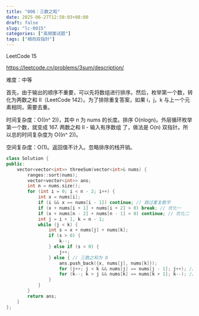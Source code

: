 ```yaml
---
title: "006：三数之和"
date: 2025-06-27T12:50:03+08:00
draft: false
slug: "lc-0015"
categories: ["高频面试题"]
tags: ["相向双指针"]
---
```


LeetCode 15

https://leetcode.cn/problems/3sum/description/

难度：中等

首先，由于输出的顺序不重要，可以先将数组进行排序。然后，枚举第一个数，转化为两数之和 II（LeetCode 142）。为了排除重复答案，如果 i，j，k 与上一个元素相同，需要去重。

时间复杂度：O(\(n^ 2\))，其中 n 为 nums 的长度。排序 O(nlogn)。外层循环枚举第一个数，就变成 167. 两数之和 II - 输入有序数组 了，做法是 O(n) 双指针。所以总的时间复杂度为 O(\(n^ 2\))。

空间复杂度：O(1)。返回值不计入。忽略排序的栈开销。

<!--more-->

```cpp
class Solution {
public:
    vector<vector<int>> threeSum(vector<int>& nums) {
        ranges::sort(nums);
        vector<vector<int>> ans;
        int n = nums.size();
        for (int i = 0; i < n - 2; i++) {
            int x = nums[i];
            if (i && x == nums[i - 1]) continue; // 跳过重复数字
            if (x + nums[i + 1] + nums[i + 2] > 0) break; // 优化一
            if (x + nums[n - 2] + nums[n - 1] < 0) continue; // 优化二
            int j = i + 1, k = n - 1;
            while (j < k) {
                int s = x + nums[j] + nums[k];
                if (s > 0) {
                    k--;
                } else if (s < 0) {
                    j++;
                } else { // 三数之和为 0
                    ans.push_back({x, nums[j], nums[k]});
                    for (j++; j < k && nums[j] == nums[j - 1]; j++); // 跳过重复数字
                    for (k--; k > j && nums[k] == nums[k + 1]; k--); // 跳过重复数字
                }
            }
        }
        return ans;
    }
};
```
